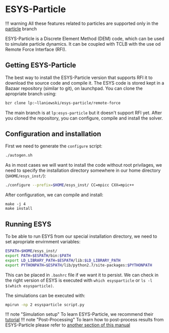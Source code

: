 # ESYS-Particle

!!! warning
	All these features related to particles are supported only in the
	[particle](https://github.com/llaniewski/TCLB/tree/particles) branch

ESYS-Particle is a Discrete Element Method (DEM) code, which can be used to
simulate particle dynamics. It can be coupled with TCLB with the use od
Remote Force Interface (RFI).

## Getting ESYS-Particle

The best way to install the ESYS-Particle version that supports RFI it to
download the source code and compile it. The ESYS code is stored kept in a
Bazaar repository (similar to git), on launchpad. You can clone the
apropriate branch using:

```bash
bzr clone lp:~llaniewski/esys-particle/remote-force
```

The main branch is at `lp:esys-particle` but it doesn't support RFI yet.
After you cloned the repository, you can configure, compile and install the
solver.

## Configuration and installation

First we need to generate the `configure` script:

```bash
./autogen.sh
```

As in most cases we will want to install the code without root privilages,
we need to specify the installation directory somewhere in our home
directory (`$HOME/esys_inst/`):

```bash
./configure --prefix=$HOME/esys_inst/ CC=mpicc CXX=mpic++
```

After configuration, we can compile and install:
```
make -j 4
make install
```

## Running ESYS

To be able to run ESYS from our special installation directory, we need to
set apropriate envirnment variables:

```bash
ESPATH=$HOME/esys_inst/
export PATH=$ESPATH/bin:$PATH
export LD_LIBRARY_PATH=$ESPATH/lib:$LD_LIBRARY_PATH
export PYTHONPATH=$ESPATH/lib/python2.7/site-packages:$PYTHONPATH
```

This can be placed in `.bashrc` file if we want it to persist. We can check in the right version of ESYS is executed with `which
esysparticle` or `ls -l $(which esysparticle)`.

The simulations can be executed with:
```bash
mpirun -np 2 esysparticle script.py 
```

!!! note "Simulation setup"
	To learn ESYS-Particle, we recommend their [tutorial](https://launchpadlibrarian.net/187793286/ESyS-Particle_Tutorial.pdf)
!!! note "Post-Processing"
	To learn how to post-process results from ESYS-Particle please refer
	to [another section of this manual](/4.-Post-processing/particles/)
